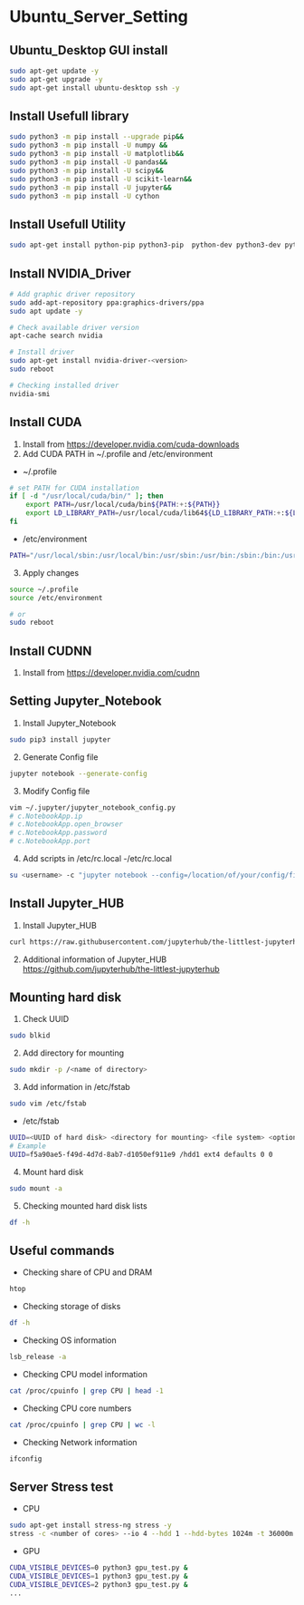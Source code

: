 # Ubuntu_Server_Setting

## Ubuntu_Desktop GUI install
```bash
sudo apt-get update -y
sudo apt-get upgrade -y
sudo apt-get install ubuntu-desktop ssh -y
```

## Install Usefull library
```bash
sudo python3 -m pip install --upgrade pip&&
sudo python3 -m pip install -U numpy &&
sudo python3 -m pip install -U matplotlib&&
sudo python3 -m pip install -U pandas&&
sudo python3 -m pip install -U scipy&&
sudo python3 -m pip install -U scikit-learn&&
sudo python3 -m pip install -U jupyter&&
sudo python3 -m pip install -U cython
```

## Install Usefull Utility
```bash
sudo apt-get install python-pip python3-pip  python-dev python3-dev python3-numpy python-numpy git vim curl wget cmake build-essential tmux htop unzip locales
```

## Install NVIDIA_Driver
```bash
# Add graphic driver repository
sudo add-apt-repository ppa:graphics-drivers/ppa
sudo apt update -y

# Check available driver version
apt-cache search nvidia

# Install driver
sudo apt-get install nvidia-driver-<version>
sudo reboot

# Checking installed driver
nvidia-smi
```

## Install CUDA
1. Install from https://developer.nvidia.com/cuda-downloads
2. Add CUDA PATH in ~/.profile and /etc/environment
- ~/.profile
```bash
# set PATH for CUDA installation
if [ -d "/usr/local/cuda/bin/" ]; then
    export PATH=/usr/local/cuda/bin${PATH:+:${PATH}}
    export LD_LIBRARY_PATH=/usr/local/cuda/lib64${LD_LIBRARY_PATH:+:${LD_LIBRARY_PATH}}
fi
```
- /etc/environment
```bash
PATH="/usr/local/sbin:/usr/local/bin:/usr/sbin:/usr/bin:/sbin:/bin:/usr/games:/usr/local/games:/usr/local/cuda/bin"
```
3. Apply changes
```bash
source ~/.profile
source /etc/environment

# or
sudo reboot
```
## Install CUDNN
1. Install from https://developer.nvidia.com/cudnn

## Setting Jupyter_Notebook
1. Install Jupyter_Notebook
```bash
sudo pip3 install jupyter
```
2. Generate Config file
```bash
jupyter notebook --generate-config
```
3. Modify Config file
```bash
vim ~/.jupyter/jupyter_notebook_config.py
# c.NotebookApp.ip
# c.NotebookApp.open_browser
# c.NotebookApp.password
# c.NotebookApp.port
```
4. Add scripts in /etc/rc.local
-/etc/rc.local
```bash
su <username> -c "jupyter notebook --config=/location/of/your/config/file/.jupyter/jupyter_notebook_config.py --no-browser --notebook-dir=/location/of/yournotebooks" &
```

## Install Jupyter_HUB
1. Install Jupyter_HUB
```bash
curl https://raw.githubusercontent.com/jupyterhub/the-littlest-jupyterhub/master/bootstrap/bootstrap.py | sudo -E python3 - --admin \<admin-user-name>
```
2. Additional information of Jupyter_HUB https://github.com/jupyterhub/the-littlest-jupyterhub

## Mounting hard disk
1. Check UUID
```bash
sudo blkid
```
2. Add directory for mounting
```bash
sudo mkdir -p /<name of directory>
```
3. Add information in /etc/fstab
```bash
sudo vim /etc/fstab
```
- /etc/fstab
```bash
UUID=<UUID of hard disk> <directory for mounting> <file system> <options> <dump setting> <file confirm option>
# Example
UUID=f5a90ae5-f49d-4d7d-8ab7-d1050ef911e9 /hdd1 ext4 defaults 0 0
```
4. Mount hard disk
```bash
sudo mount -a
```
5. Checking mounted hard disk lists
```bash
df -h
```

## Useful commands
- Checking share of CPU and DRAM
```bash
htop
```
- Checking storage of disks
```bash
df -h
```
- Checking OS information
```bash
lsb_release -a
```
- Checking CPU model information
```bash
cat /proc/cpuinfo | grep CPU | head -1
```
- Checking CPU core numbers
```bash
cat /proc/cpuinfo | grep CPU | wc -l
```
- Checking Network information
```bash
ifconfig
```

## Server Stress test
- CPU
```bash
sudo apt-get install stress-ng stress -y
stress -c <number of cores> --io 4 --hdd 1 --hdd-bytes 1024m -t 36000m --vm-bytes $(awk '/MemFree/{printf "%d\n", $2 * 0.097;}' < /proc/meminfo)k --vm-keep -m 10
```
- GPU
```bash
CUDA_VISIBLE_DEVICES=0 python3 gpu_test.py &
CUDA_VISIBLE_DEVICES=1 python3 gpu_test.py &
CUDA_VISIBLE_DEVICES=2 python3 gpu_test.py &
...
```


